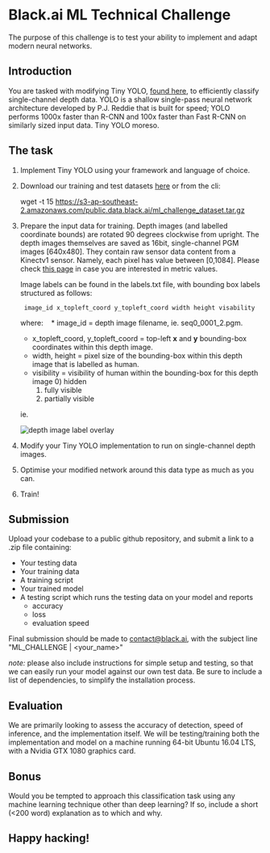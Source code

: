 # Black.ai ML Technical Challenge
The purpose of this challenge is to test your ability to implement and adapt modern neural networks. 

## Introduction
You are tasked with modifying Tiny YOLO, [found here](https://pjreddie.com/darknet/yolo/), to efficiently classify single-channel depth data. YOLO is a shallow single-pass neural network architecture developed by P.J. Reddie that is built for speed; YOLO performs 1000x faster than R-CNN and 100x faster than Fast R-CNN on similarly sized input data. Tiny YOLO moreso. 

## The task

1. Implement Tiny YOLO using your framework and language of choice. 
2. Download our training and test datasets [here](https://s3-ap-southeast-2.amazonaws.com/public.data.black.ai/ml_challenge_dataset.tar.gz) or from the cli:

    wget -t 15 https://s3-ap-southeast-2.amazonaws.com/public.data.black.ai/ml_challenge_dataset.tar.gz

3. Prepare the input data for training. 
    Depth images (and labelled coordinate bounds) are rotated 90 degrees clockwise from upright. The depth images themselves are saved as 16bit, single-channel PGM images [640x480]. They contain raw sensor data content from a Kinectv1 sensor. Namely, each pixel has value between [0,1084]. Please check [this page](http://wiki.ros.org/kinect_calibration/technical) in case you are interested in metric values.

    Image labels can be found in the labels.txt file, with bounding box labels structured as follows: 

        image_id x_topleft_coord y_topleft_coord width height visability
        
    where: 
    * image_id = depth image filename, ie. seq0_0001_2.pgm.
    * x_topleft_coord, y_topleft_coord = top-left **x** and **y** bounding-box coordinates within this depth image.
    * width, height = pixel size of the bounding-box within this depth image that is labelled as human.
    * visibility = visibility of human within the bounding-box for this depth image
        0) hidden
        1) fully visible
        2) partially visible
       
   ie. 

    ![depth image label overlay](https://s3-ap-southeast-2.amazonaws.com/public.data.black.ai/seq0_0023_1_label_overlay.png)

4. Modify your Tiny YOLO implementation to run on single-channel depth images. 
5. Optimise your modified network around this data type as much as you can.
6. Train! 

## Submission

Upload your codebase to a public github repository, and submit a link to a .zip file containing:
- Your testing data
- Your training data
- A training script
- Your trained model
- A testing script which runs the testing data on your model and reports 
    - accuracy
    - loss
    - evaluation speed

Final submission should be made to contact@black.ai, with the subject line "ML_CHALLENGE | <your_name>"

*note:* please also include instructions for simple setup and testing, so that we can easily run your model against our own test data. Be sure to include a list of dependencies, to simplify the installation process. 

## Evaluation
We are primarily looking to assess the accuracy of detection, speed of inference, and the implementation itself. We will be testing/training both the implementation and model on a machine running 64-bit Ubuntu 16.04 LTS, with a Nvidia GTX 1080 graphics card.  

## Bonus
Would you be tempted to approach this classification task using any machine learning technique other than deep learning? If so, include a short (<200 word) explanation as to which and why. 

## Happy hacking! 
